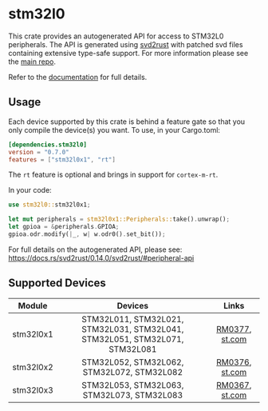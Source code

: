 # stm32l0
This crate provides an autogenerated API for access to STM32L0 peripherals.
The API is generated using [svd2rust] with patched svd files containing
extensive type-safe support. For more information please see the [main repo].

Refer to the [documentation] for full details.

[svd2rust]: https://github.com/japaric/svd2rust
[main repo]: https://github.com/stm32-rs/stm32-rs
[documentation]: https://docs.rs/stm32l0/latest/stm32l0/

## Usage
Each device supported by this crate is behind a feature gate so that you only
compile the device(s) you want. To use, in your Cargo.toml:

```toml
[dependencies.stm32l0]
version = "0.7.0"
features = ["stm32l0x1", "rt"]
```

The `rt` feature is optional and brings in support for `cortex-m-rt`.

In your code:

```rust
use stm32l0::stm32l0x1;

let mut peripherals = stm32l0x1::Peripherals::take().unwrap();
let gpioa = &peripherals.GPIOA;
gpioa.odr.modify(|_, w| w.odr0().set_bit());
```

For full details on the autogenerated API, please see:
https://docs.rs/svd2rust/0.14.0/svd2rust/#peripheral-api

## Supported Devices

| Module | Devices | Links |
|:------:|:-------:|:-----:|
| stm32l0x1 | STM32L011, STM32L021, STM32L031, STM32L041, STM32L051, STM32L071, STM32L081 | [RM0377](https://www.st.com/resource/en/reference_manual/dm00108282.pdf), [st.com](https://www.st.com/en/microcontrollers-microprocessors/stm32l0x1.html) |
| stm32l0x2 | STM32L052, STM32L062, STM32L072, STM32L082 | [RM0376](https://www.st.com/resource/en/reference_manual/dm00108281.pdf), [st.com](https://www.st.com/en/microcontrollers-microprocessors/stm32l0x2.html) |
| stm32l0x3 | STM32L053, STM32L063, STM32L073, STM32L083 | [RM0367](https://www.st.com/resource/en/reference_manual/dm00095744.pdf), [st.com](https://www.st.com/en/microcontrollers-microprocessors/stm32l0x3.html) |
